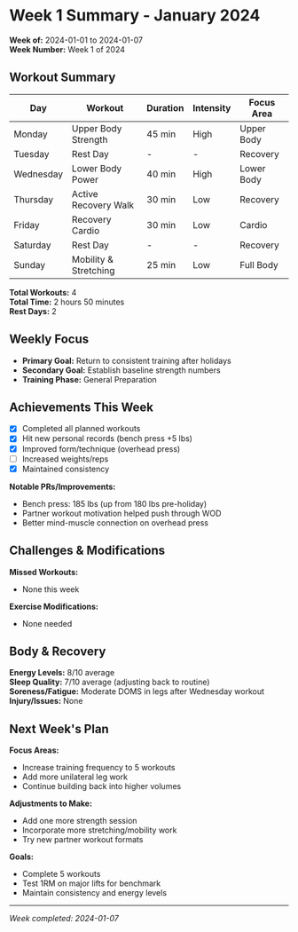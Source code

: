 # Week 1 Summary - January 2024

**Week of:** 2024-01-01 to 2024-01-07  
**Week Number:** Week 1 of 2024

## Workout Summary

| Day | Workout | Duration | Intensity | Focus Area |
|-----|---------|----------|-----------|------------|
| Monday | Upper Body Strength | 45 min | High | Upper Body |
| Tuesday | Rest Day | - | - | Recovery |
| Wednesday | Lower Body Power | 40 min | High | Lower Body |
| Thursday | Active Recovery Walk | 30 min | Low | Recovery |
| Friday | Recovery Cardio | 30 min | Low | Cardio |
| Saturday | Rest Day | - | - | Recovery |
| Sunday | Mobility & Stretching | 25 min | Low | Full Body |

**Total Workouts:** 4  
**Total Time:** 2 hours 50 minutes  
**Rest Days:** 2

## Weekly Focus
- **Primary Goal:** Return to consistent training after holidays
- **Secondary Goal:** Establish baseline strength numbers
- **Training Phase:** General Preparation

## Achievements This Week
- [x] Completed all planned workouts
- [x] Hit new personal records (bench press +5 lbs)
- [x] Improved form/technique (overhead press)
- [ ] Increased weights/reps
- [x] Maintained consistency

**Notable PRs/Improvements:**
- Bench press: 185 lbs (up from 180 lbs pre-holiday)
- Partner workout motivation helped push through WOD
- Better mind-muscle connection on overhead press

## Challenges & Modifications
**Missed Workouts:**
- None this week

**Exercise Modifications:**
- None needed

## Body & Recovery
**Energy Levels:** 8/10 average  
**Sleep Quality:** 7/10 average (adjusting back to routine)  
**Soreness/Fatigue:** Moderate DOMS in legs after Wednesday workout  
**Injury/Issues:** None

## Next Week's Plan
**Focus Areas:**
- Increase training frequency to 5 workouts
- Add more unilateral leg work
- Continue building back into higher volumes

**Adjustments to Make:**
- Add one more strength session
- Incorporate more stretching/mobility work
- Try new partner workout formats

**Goals:**
- Complete 5 workouts
- Test 1RM on major lifts for benchmark
- Maintain consistency and energy levels

---
*Week completed: 2024-01-07*